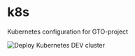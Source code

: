 # k8s

Kubernetes configuration for GTO-project

![Deploy Kubernetes DEV cluster](https://github.com/gtoru/k8s/workflows/Deploy%20Kubernetes%20DEV%20cluster/badge.svg?branch=master)
